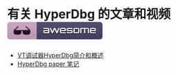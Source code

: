 # 有关 HyperDbg 的文章和视频 ![Awesome](https://raw.githubusercontent.com/HyperDbg/graphics/master/Badges/Awesome.svg)

- [VT调试器HyperDbg简介和概述](https://www.bilibili.com/video/BV1wf421q792/?spm_id_from=333.788)
- [HyperDbg paper 笔记](https://github.com/SapphireStar/HyperDbg-Note/blob/main/HyperDbg%20paper%20%E7%AC%94%E8%AE%B0.md)
